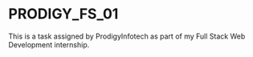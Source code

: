 # PRODIGY_FS_01
This is a task assigned by ProdigyInfotech as part of my Full Stack Web Development internship.
